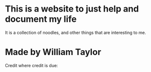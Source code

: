 # This is a website to just help and document my life
It is a collection of noodles, and other things that are interesting to me.
# Made by William Taylor
Credit where credit is due: 

